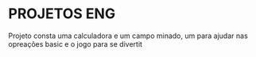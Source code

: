 # PROJETOS ENG
Projeto consta uma calculadora e um campo  minado, um para ajudar nas opreações basic e o jogo para se divertit 

